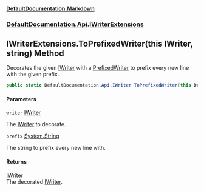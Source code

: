 #### [DefaultDocumentation\.Markdown](../../../index.md 'index')
### [DefaultDocumentation\.Api](../../../index.md#DefaultDocumentation.Api 'DefaultDocumentation\.Api').[IWriterExtensions](index.md 'DefaultDocumentation\.Api\.IWriterExtensions')

## IWriterExtensions\.ToPrefixedWriter\(this IWriter, string\) Method

Decorates the given [IWriter](https://github.com/Doraku/DefaultDocumentation/blob/master/documentation/api/DefaultDocumentation/Api/IWriter/index.md 'DefaultDocumentation\.Api\.IWriter') with a [PrefixedWriter](../../Markdown/Writers/PrefixedWriter/index.md 'DefaultDocumentation\.Markdown\.Writers\.PrefixedWriter') to prefix every new line with the given prefix\.

```csharp
public static DefaultDocumentation.Api.IWriter ToPrefixedWriter(this DefaultDocumentation.Api.IWriter writer, string prefix);
```
#### Parameters

<a name='DefaultDocumentation.Api.IWriterExtensions.ToPrefixedWriter(thisDefaultDocumentation.Api.IWriter,string).writer'></a>

`writer` [IWriter](https://github.com/Doraku/DefaultDocumentation/blob/master/documentation/api/DefaultDocumentation/Api/IWriter/index.md 'DefaultDocumentation\.Api\.IWriter')

The [IWriter](https://github.com/Doraku/DefaultDocumentation/blob/master/documentation/api/DefaultDocumentation/Api/IWriter/index.md 'DefaultDocumentation\.Api\.IWriter') to decorate\.

<a name='DefaultDocumentation.Api.IWriterExtensions.ToPrefixedWriter(thisDefaultDocumentation.Api.IWriter,string).prefix'></a>

`prefix` [System\.String](https://docs.microsoft.com/en-us/dotnet/api/System.String 'System\.String')

The string to prefix every new line with\.

#### Returns
[IWriter](https://github.com/Doraku/DefaultDocumentation/blob/master/documentation/api/DefaultDocumentation/Api/IWriter/index.md 'DefaultDocumentation\.Api\.IWriter')  
The decorated [IWriter](https://github.com/Doraku/DefaultDocumentation/blob/master/documentation/api/DefaultDocumentation/Api/IWriter/index.md 'DefaultDocumentation\.Api\.IWriter')\.
